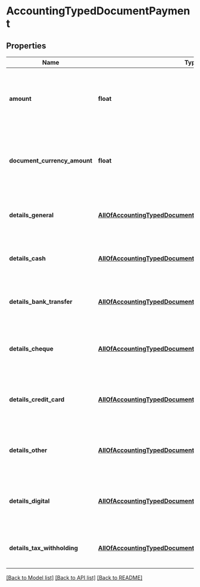 # AccountingTypedDocumentPayment

## Properties
Name | Type | Description | Notes
------------ | ------------- | ------------- | -------------
**amount** | **float** | Received payment amount&lt;div&gt;&lt;i&gt;Leave this empty for non-ILS documents and automatic exchange rate&lt;/i&gt;&lt;/div&gt; | [optional] 
**document_currency_amount** | **float** | Received payment amount&lt;div&gt;&lt;i&gt;Leave this empty for ILS documents / automatic exchange rate&lt;/i&gt;&lt;/div&gt; | [optional] 
**details_general** | [**AllOfAccountingTypedDocumentPaymentDetailsGeneral**](AllOfAccountingTypedDocumentPaymentDetailsGeneral.md) | General details&lt;div&gt;&lt;i&gt;Provide when payment method isn&#x27;t detailed&lt;/i&gt;&lt;/div&gt; | [optional] 
**details_cash** | [**AllOfAccountingTypedDocumentPaymentDetailsCash**](AllOfAccountingTypedDocumentPaymentDetailsCash.md) | Cash details&lt;div&gt;&lt;i&gt;Provide when payment was made using cash&lt;/i&gt;&lt;/div&gt; | [optional] 
**details_bank_transfer** | [**AllOfAccountingTypedDocumentPaymentDetailsBankTransfer**](AllOfAccountingTypedDocumentPaymentDetailsBankTransfer.md) | Bank transfer details&lt;div&gt;&lt;i&gt;Provide when payment was made using bank transfer&lt;/i&gt;&lt;/div&gt; | [optional] 
**details_cheque** | [**AllOfAccountingTypedDocumentPaymentDetailsCheque**](AllOfAccountingTypedDocumentPaymentDetailsCheque.md) | Cheque details&lt;div&gt;&lt;i&gt;Provide when payment was made using cheque&lt;/i&gt;&lt;/div&gt; | [optional] 
**details_credit_card** | [**AllOfAccountingTypedDocumentPaymentDetailsCreditCard**](AllOfAccountingTypedDocumentPaymentDetailsCreditCard.md) | Credit card details&lt;div&gt;&lt;i&gt;Provide when payment was made using external credit card&lt;/i&gt;&lt;/div&gt; | [optional] 
**details_other** | [**AllOfAccountingTypedDocumentPaymentDetailsOther**](AllOfAccountingTypedDocumentPaymentDetailsOther.md) | Other details&lt;div&gt;&lt;i&gt;Provide when payment was made using custom payment method&lt;/i&gt;&lt;/div&gt; | [optional] 
**details_digital** | [**AllOfAccountingTypedDocumentPaymentDetailsDigital**](AllOfAccountingTypedDocumentPaymentDetailsDigital.md) | Digital details&lt;div&gt;&lt;i&gt;Provide when payment was made using digital payment method&lt;/i&gt;&lt;/div&gt; | [optional] 
**details_tax_withholding** | [**AllOfAccountingTypedDocumentPaymentDetailsTaxWithholding**](AllOfAccountingTypedDocumentPaymentDetailsTaxWithholding.md) | Tax Withholding details&lt;div&gt;&lt;i&gt;Provide when taxwithholding&lt;/i&gt;&lt;/div&gt; | [optional] 

[[Back to Model list]](../README.md#documentation-for-models) [[Back to API list]](../README.md#documentation-for-api-endpoints) [[Back to README]](../README.md)

